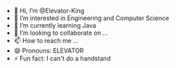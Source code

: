 - 👋 Hi, I’m @Elevator-King
- 👀 I’m interested in Engineering and Computer Science
- 🌱 I’m currently learning Java
- 💞️ I’m looking to collaborate on ...
- 📫 How to reach me ...
- 😄 Pronouns: ELEVATOR
- ⚡ Fun fact: I can't do a handstand

<!---
Elevator-King/Elevator-King is a ✨ special ✨ repository because its `README.md` (this file) appears on your GitHub profile.
You can click the Preview link to take a look at your changes.
--->
